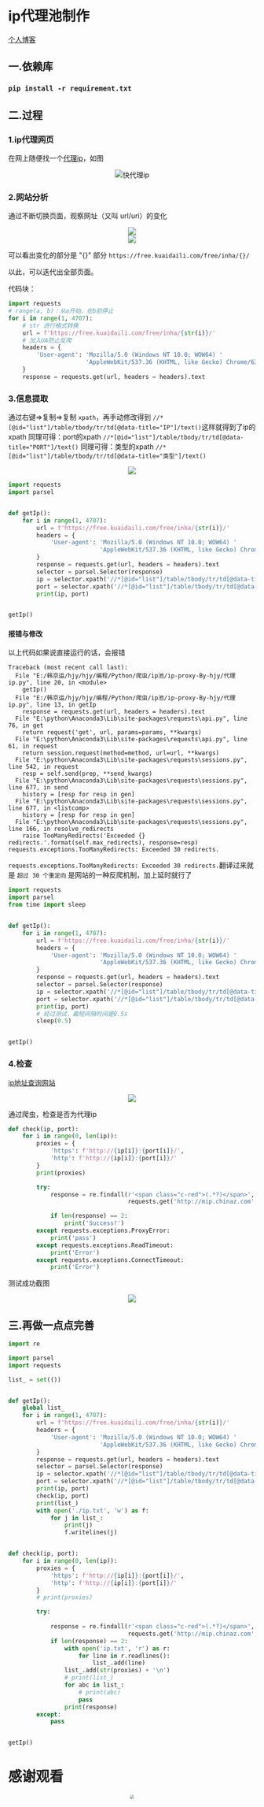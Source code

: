 # ip代理池制作
[个人博客](https://blog.csdn.net/weixin_46598546)

## 一.依赖库

### `pip install -r requirement.txt`



## 二.过程

### 1.ip代理网页

在网上随便找一个[代理ip](https://free.kuaidaili.com/free/inha/1/)，如图

<div align=center><img src="img/1.jpg" style="zoom:100%" title="快代理ip"/></div>

### 2.网站分析

通过不断切换页面，观察网址（又叫 url/uri）的变化

<div align=center><img src="img/2.jpg" style="zoom:100%" /></div>

<div align=center><img src="img/3.jpg" style="zoom:100%;" /></div>

可以看出变化的部分是 "{}" 部分 `https://free.kuaidaili.com/free/inha/{}/`

以此，可以迭代出全部页面。

代码块：

```python
import requests
# range(a, b)：从a开始，在b前停止
for i in range(1, 4707):
    # str 进行格式转换
    url = f'https://free.kuaidaili.com/free/inha/{str(i)}/'
    # 加入UA防止反爬
    headers = {
        'User-agent': 'Mozilla/5.0 (Windows NT 10.0; WOW64) '
                      'AppleWebKit/537.36 (KHTML, like Gecko) Chrome/63.0.3239.132 Safari/537.36'
    }
    response = requests.get(url, headers = headers).text
```

### 3.信息提取
通过右键=>复制=>复制 `xpath`，再手动修改得到 `//*[@id="list"]/table/tbody/tr/td[@data-title="IP"]/text()`这样就得到了ip的xpath
同理可得：port的xpath `//*[@id="list"]/table/tbody/tr/td[@data-title="PORT"]/text()`
同理可得：类型的xpath `//*[@id="list"]/table/tbody/tr/td[@data-title="类型"]/text()`

<div align=center><img src="img/4.jpg" style="zoom:100%;" /></div>



```python
import requests
import parsel


def getIp():
    for i in range(1, 4707):
        url = f'https://free.kuaidaili.com/free/inha/{str(i)}/'
        headers = {
            'User-agent': 'Mozilla/5.0 (Windows NT 10.0; WOW64) '
                          'AppleWebKit/537.36 (KHTML, like Gecko) Chrome/63.0.3239.132 Safari/537.36'
        }
        response = requests.get(url, headers = headers).text
        selector = parsel.Selector(response)
        ip = selector.xpath('//*[@id="list"]/table/tbody/tr/td[@data-title="IP"]/text()').getall()
        port = selector.xpath('//*[@id="list"]/table/tbody/tr/td[@data-title="PORT"]/text()').getall()
        print(ip, port)


getIp()
```

#### 报错与修改
以上代码如果说直接运行的话，会报错
```shell script
Traceback (most recent call last):
  File "E:/韩京运/hjy/hjy/编程/Python/爬虫/ip池/ip-proxy-By-hjy/代理ip.py", line 20, in <module>
    getIp()
  File "E:/韩京运/hjy/hjy/编程/Python/爬虫/ip池/ip-proxy-By-hjy/代理ip.py", line 13, in getIp
    response = requests.get(url, headers = headers).text
  File "E:\python\Anaconda3\Lib\site-packages\requests\api.py", line 76, in get
    return request('get', url, params=params, **kwargs)
  File "E:\python\Anaconda3\Lib\site-packages\requests\api.py", line 61, in request
    return session.request(method=method, url=url, **kwargs)
  File "E:\python\Anaconda3\Lib\site-packages\requests\sessions.py", line 542, in request
    resp = self.send(prep, **send_kwargs)
  File "E:\python\Anaconda3\Lib\site-packages\requests\sessions.py", line 677, in send
    history = [resp for resp in gen]
  File "E:\python\Anaconda3\Lib\site-packages\requests\sessions.py", line 677, in <listcomp>
    history = [resp for resp in gen]
  File "E:\python\Anaconda3\Lib\site-packages\requests\sessions.py", line 166, in resolve_redirects
    raise TooManyRedirects('Exceeded {} redirects.'.format(self.max_redirects), response=resp)
requests.exceptions.TooManyRedirects: Exceeded 30 redirects.
```
`requests.exceptions.TooManyRedirects: Exceeded 30 redirects.`翻译过来就是 `超过 30 个重定向` 是网站的一种反爬机制，加上延时就行了
```python
import requests
import parsel
from time import sleep


def getIp():
    for i in range(1, 4707):
        url = f'https://free.kuaidaili.com/free/inha/{str(i)}/'
        headers = {
            'User-agent': 'Mozilla/5.0 (Windows NT 10.0; WOW64) '
                          'AppleWebKit/537.36 (KHTML, like Gecko) Chrome/63.0.3239.132 Safari/537.36'
        }
        response = requests.get(url, headers = headers).text
        selector = parsel.Selector(response)
        ip = selector.xpath('//*[@id="list"]/table/tbody/tr/td[@data-title="IP"]/text()').getall()
        port = selector.xpath('//*[@id="list"]/table/tbody/tr/td[@data-title="PORT"]/text()').getall()
        print(ip, port)
        # 经过测试，最短间隔时间是0.5s
        sleep(0.5)


getIp()
```

### 4.检查
[ip地址查询网站](http://dev.kdlapi.com/testproxy)

<div align=center><img src="img/5.jpg" style="zoom:100%;" /></div>

通过爬虫，检查是否为代理ip

```python
def check(ip, port):
    for i in range(0, len(ip)):
        proxies = {
            'https': f'http://{ip[i]}:{port[i]}/',
            'http': f'http://{ip[i]}:{port[i]}/'
        }
        print(proxies)

        try:
            response = re.findall(r'<span class="c-red">(.*?)</span>',
                                  requests.get('http://mip.chinaz.com', proxies = proxies, timeout = 1.5).text)

            if len(response) == 2:
                print('Success!')
        except requests.exceptions.ProxyError:
            print('pass')
        except requests.exceptions.ReadTimeout:
            print('Error')
        except requests.exceptions.ConnectTimeout:
            print('Error')
```
测试成功截图

<div align=center><img src="img/6.jpg" style="zoom:100%;" /></div>



## 三.再做一点点完善
```python
import re

import parsel
import requests

list_ = set(())


def getIp():
    global list_
    for i in range(1, 4707):
        url = f'https://free.kuaidaili.com/free/inha/{str(i)}/'
        headers = {
            'User-agent': 'Mozilla/5.0 (Windows NT 10.0; WOW64) '
                          'AppleWebKit/537.36 (KHTML, like Gecko) Chrome/63.0.3239.132 Safari/537.36'
        }
        response = requests.get(url, headers = headers).text
        selector = parsel.Selector(response)
        ip = selector.xpath('//*[@id="list"]/table/tbody/tr/td[@data-title="IP"]/text()').getall()
        port = selector.xpath('//*[@id="list"]/table/tbody/tr/td[@data-title="PORT"]/text()').getall()
        print(ip, port)
        check(ip, port)
        print(list_)
        with open('./ip.txt', 'w') as f:
            for j in list_:
                print(j)
                f.writelines(j)


def check(ip, port):
    for i in range(0, len(ip)):
        proxies = {
            'https': f'http://{ip[i]}:{port[i]}/',
            'http': f'http://{ip[i]}:{port[i]}/'
        }
        # print(proxies)

        try:
            
            response = re.findall(r'<span class="c-red">(.*?)</span>',
                                  requests.get('http://mip.chinaz.com', proxies = proxies, timeout = 1.5).text)
            if len(response) == 2:
                with open('ip.txt', 'r') as r:
                    for line in r.readlines():
                        list_.add(line)
                list_.add(str(proxies) + '\n')
                # print(list_)
                for abc in list_:
                    # print(abc)
                    pass
                print(response)
        except:
            pass


getIp()
```
# 感谢观看
<div align=center><img src="img/yun.jpg" style="zoom:50%;"/></div>
